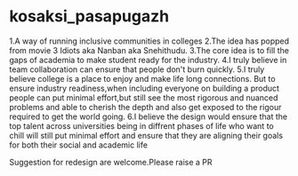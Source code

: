 # kosaksi_pasapugazh
1.A way of running inclusive communities in colleges
2.The idea has popped from movie 3 Idiots aka Nanban aka Snehithudu.
3.The core idea is to fill the gaps of academia to make student ready for the industry.
4.I truly believe in team collaboration can ensure that people don't burn quickly.
5.I truly believe college is a place to enjoy and make life long connections.
But to ensure industry readiness,when including everyone on building a product people can put minimal effort,but still see the most rigorous and nuanced problems and able to cherish the depth and also get exposed to the rigour required to get the world going.
6.I believe the design would ensure that the top talent across universities being in diffrent phases of life who want to chill will still put minimal effort and ensure that they are aligning their goals for both their social and academic life

Suggestion for redesign are welcome.Please raise a PR
